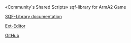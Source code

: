 «Community`s Shared Scripts» sqf-library for ArmA2 Game

[SQF-Library documentation](http://arma2-sqf-library-communitys-shared-scripts.googlecode.com/hg/trunk/doc/index.html)


[Ext-Editor](http://code.google.com/p/arma2-sqf-library-communitys-shared-scripts/source/checkout?repo=ext-editor)

[GitHub](https://github.com/DenVdmj)